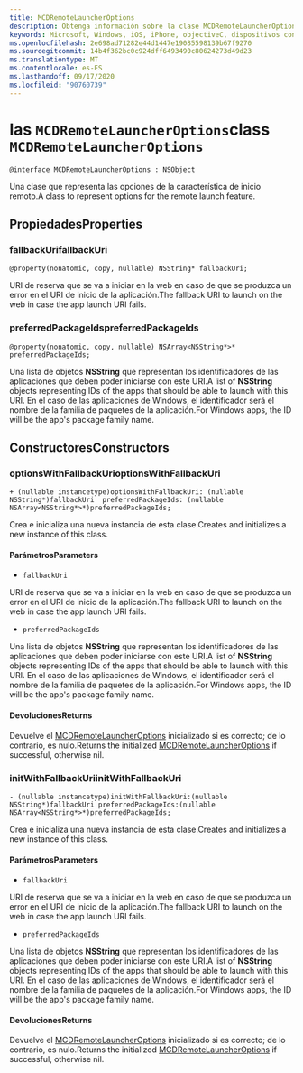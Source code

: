 ```yaml
---
title: MCDRemoteLauncherOptions
description: Obtenga información sobre la clase MCDRemoteLauncherOptions. Esta clase representa las opciones de la característica de inicio remoto.
keywords: Microsoft, Windows, iOS, iPhone, objectiveC, dispositivos conectados, proyecto Roma
ms.openlocfilehash: 2e698ad71282e44d1447e19085598139b67f9270
ms.sourcegitcommit: 14b4f362bc0c924dff6493490c80624273d49d23
ms.translationtype: MT
ms.contentlocale: es-ES
ms.lasthandoff: 09/17/2020
ms.locfileid: "90760739"
---
```

# <a name="class-mcdremotelauncheroptions"></a><span data-ttu-id="a7338-105">las `MCDRemoteLauncherOptions`</span><span class="sxs-lookup"><span data-stu-id="a7338-105">class `MCDRemoteLauncherOptions`</span></span> 

```
@interface MCDRemoteLauncherOptions : NSObject
```  

<span data-ttu-id="a7338-106">Una clase que representa las opciones de la característica de inicio remoto.</span><span class="sxs-lookup"><span data-stu-id="a7338-106">A class to represent options for the remote launch feature.</span></span>

## <a name="properties"></a><span data-ttu-id="a7338-107">Propiedades</span><span class="sxs-lookup"><span data-stu-id="a7338-107">Properties</span></span>

### <a name="fallbackuri"></a><span data-ttu-id="a7338-108">fallbackUri</span><span class="sxs-lookup"><span data-stu-id="a7338-108">fallbackUri</span></span>
`@property(nonatomic, copy, nullable) NSString* fallbackUri;`

<span data-ttu-id="a7338-109">URI de reserva que se va a iniciar en la web en caso de que se produzca un error en el URI de inicio de la aplicación.</span><span class="sxs-lookup"><span data-stu-id="a7338-109">The fallback URI to launch on the web in case the app launch URI fails.</span></span>

### <a name="preferredpackageids"></a><span data-ttu-id="a7338-110">preferredPackageIds</span><span class="sxs-lookup"><span data-stu-id="a7338-110">preferredPackageIds</span></span>
`@property(nonatomic, copy, nullable) NSArray<NSString*>* preferredPackageIds;`

<span data-ttu-id="a7338-111">Una lista de objetos **NSString** que representan los identificadores de las aplicaciones que deben poder iniciarse con este URI.</span><span class="sxs-lookup"><span data-stu-id="a7338-111">A list of **NSString** objects representing IDs of the apps that should be able to launch with this URI.</span></span> <span data-ttu-id="a7338-112">En el caso de las aplicaciones de Windows, el identificador será el nombre de la familia de paquetes de la aplicación.</span><span class="sxs-lookup"><span data-stu-id="a7338-112">For Windows apps, the ID will be the app's package family name.</span></span>

## <a name="constructors"></a><span data-ttu-id="a7338-113">Constructores</span><span class="sxs-lookup"><span data-stu-id="a7338-113">Constructors</span></span>

### <a name="optionswithfallbackuri"></a><span data-ttu-id="a7338-114">optionsWithFallbackUri</span><span class="sxs-lookup"><span data-stu-id="a7338-114">optionsWithFallbackUri</span></span>
`+ (nullable instancetype)optionsWithFallbackUri: (nullable NSString*)fallbackUri  preferredPackageIds: (nullable NSArray<NSString*>*)preferredPackageIds;`

<span data-ttu-id="a7338-115">Crea e inicializa una nueva instancia de esta clase.</span><span class="sxs-lookup"><span data-stu-id="a7338-115">Creates and initializes a new instance of this class.</span></span>

#### <a name="parameters"></a><span data-ttu-id="a7338-116">Parámetros</span><span class="sxs-lookup"><span data-stu-id="a7338-116">Parameters</span></span>
* `fallbackUri` 

<span data-ttu-id="a7338-117">URI de reserva que se va a iniciar en la web en caso de que se produzca un error en el URI de inicio de la aplicación.</span><span class="sxs-lookup"><span data-stu-id="a7338-117">The fallback URI to launch on the web in case the app launch URI fails.</span></span>

* `preferredPackageIds` 

<span data-ttu-id="a7338-118">Una lista de objetos **NSString** que representan los identificadores de las aplicaciones que deben poder iniciarse con este URI.</span><span class="sxs-lookup"><span data-stu-id="a7338-118">A list of **NSString** objects representing IDs of the apps that should be able to launch with this URI.</span></span> <span data-ttu-id="a7338-119">En el caso de las aplicaciones de Windows, el identificador será el nombre de la familia de paquetes de la aplicación.</span><span class="sxs-lookup"><span data-stu-id="a7338-119">For Windows apps, the ID will be the app's package family name.</span></span>

#### <a name="returns"></a><span data-ttu-id="a7338-120">Devoluciones</span><span class="sxs-lookup"><span data-stu-id="a7338-120">Returns</span></span>
<span data-ttu-id="a7338-121">Devuelve el [MCDRemoteLauncherOptions](MCDRemoteLauncherOptions.md) inicializado si es correcto; de lo contrario, es nulo.</span><span class="sxs-lookup"><span data-stu-id="a7338-121">Returns the initialized [MCDRemoteLauncherOptions](MCDRemoteLauncherOptions.md) if successful, otherwise nil.</span></span>

### <a name="initwithfallbackuri"></a><span data-ttu-id="a7338-122">initWithFallbackUri</span><span class="sxs-lookup"><span data-stu-id="a7338-122">initWithFallbackUri</span></span>
`- (nullable instancetype)initWithFallbackUri:(nullable NSString*)fallbackUri preferredPackageIds:(nullable NSArray<NSString*>*)preferredPackageIds;`

<span data-ttu-id="a7338-123">Crea e inicializa una nueva instancia de esta clase.</span><span class="sxs-lookup"><span data-stu-id="a7338-123">Creates and initializes a new instance of this class.</span></span>

#### <a name="parameters"></a><span data-ttu-id="a7338-124">Parámetros</span><span class="sxs-lookup"><span data-stu-id="a7338-124">Parameters</span></span>
* `fallbackUri` 

<span data-ttu-id="a7338-125">URI de reserva que se va a iniciar en la web en caso de que se produzca un error en el URI de inicio de la aplicación.</span><span class="sxs-lookup"><span data-stu-id="a7338-125">The fallback URI to launch on the web in case the app launch URI fails.</span></span>

* `preferredPackageIds` 

<span data-ttu-id="a7338-126">Una lista de objetos **NSString** que representan los identificadores de las aplicaciones que deben poder iniciarse con este URI.</span><span class="sxs-lookup"><span data-stu-id="a7338-126">A list of **NSString** objects representing IDs of the apps that should be able to launch with this URI.</span></span> <span data-ttu-id="a7338-127">En el caso de las aplicaciones de Windows, el identificador será el nombre de la familia de paquetes de la aplicación.</span><span class="sxs-lookup"><span data-stu-id="a7338-127">For Windows apps, the ID will be the app's package family name.</span></span>

#### <a name="returns"></a><span data-ttu-id="a7338-128">Devoluciones</span><span class="sxs-lookup"><span data-stu-id="a7338-128">Returns</span></span>
<span data-ttu-id="a7338-129">Devuelve el [MCDRemoteLauncherOptions](MCDRemoteLauncherOptions.md) inicializado si es correcto; de lo contrario, es nulo.</span><span class="sxs-lookup"><span data-stu-id="a7338-129">Returns the initialized [MCDRemoteLauncherOptions](MCDRemoteLauncherOptions.md) if successful, otherwise nil.</span></span>